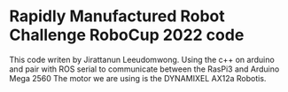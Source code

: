 # Rapidly Manufactured Robot Challenge RoboCup 2022 code

This code writen by Jirattanun Leeudomwong. Using the c++ on arduino and pair with ROS serial to communicate between the RasPi3 and Arduino Mega 2560 
The motor we are using is the DYNAMIXEL AX12a Robotis.
